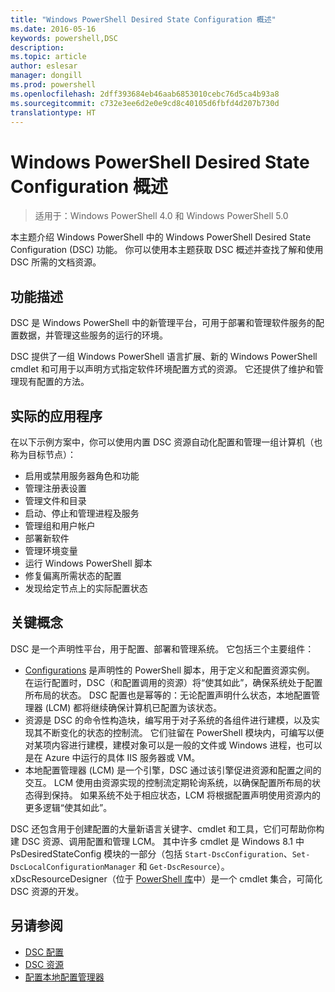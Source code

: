 ```yaml
---
title: "Windows PowerShell Desired State Configuration 概述"
ms.date: 2016-05-16
keywords: powershell,DSC
description: 
ms.topic: article
author: eslesar
manager: dongill
ms.prod: powershell
ms.openlocfilehash: 2dff393684eb46aab6853010cebc76d5ca4b93a8
ms.sourcegitcommit: c732e3ee6d2e0e9cd8c40105d6fbfd4d207b730d
translationtype: HT
---
```

# <a name="windows-powershell-desired-state-configuration-overview"></a>Windows PowerShell Desired State Configuration 概述 

> 适用于：Windows PowerShell 4.0 和 Windows PowerShell 5.0

本主题介绍 Windows PowerShell 中的 Windows PowerShell Desired State Configuration (DSC) 功能。 你可以使用本主题获取 DSC 概述并查找了解和使用 DSC 所需的文档资源。

## <a name="feature-description"></a>功能描述
DSC 是 Windows PowerShell 中的新管理平台，可用于部署和管理软件服务的配置数据，并管理这些服务的运行的环境。

DSC 提供了一组 Windows PowerShell 语言扩展、新的 Windows PowerShell cmdlet 和可用于以声明方式指定软件环境配置方式的资源。 它还提供了维护和管理现有配置的方法。

## <a name="practical-applications"></a>实际的应用程序
在以下示例方案中，你可以使用内置 DSC 资源自动化配置和管理一组计算机（也称为目标节点）：

* 启用或禁用服务器角色和功能
* 管理注册表设置
* 管理文件和目录
* 启动、停止和管理进程及服务
* 管理组和用户帐户
* 部署新软件
* 管理环境变量
* 运行 Windows PowerShell 脚本
* 修复偏离所需状态的配置
* 发现给定节点上的实际配置状态

## <a name="key-concepts"></a>关键概念
DSC 是一个声明性平台，用于配置、部署和管理系统。 它包括三个主要组件：

* [Configurations](configurations.md) 是声明性的 PowerShell 脚本，用于定义和配置资源实例。 在运行配置时，DSC（和配置调用的资源）将“使其如此”，确保系统处于配置所布局的状态。 DSC 配置也是幂等的：无论配置声明什么状态，本地配置管理器 (LCM) 都将继续确保计算机已配置为该状态。
* 资源是 DSC 的命令性构造块，编写用于对子系统的各组件进行建模，以及实现其不断变化的状态的控制流。 它们驻留在 PowerShell 模块内，可编写以便对某项内容进行建模，建模对象可以是一般的文件或 Windows 进程，也可以是在 Azure 中运行的具体 IIS 服务器或 VM。
* 本地配置管理器 (LCM) 是一个引擎，DSC 通过该引擎促进资源和配置之间的交互。 LCM 使用由资源实现的控制流定期轮询系统，以确保配置所布局的状态得到保持。 如果系统不处于相应状态，LCM 将根据配置声明使用资源内的更多逻辑“使其如此”。 

DSC 还包含用于创建配置的大量新语言关键字、cmdlet 和工具，它们可帮助你构建 DSC 资源、调用配置和管理 LCM。 其中许多 cmdlet 是 Windows 8.1 中 PsDesiredStateConfig 模块的一部分（包括 `Start-DscConfiguration`、`Set-DscLocalConfigurationManager` 和 `Get-DscResource`）。 xDscResourceDesigner（位于 [PowerShell 库](https://www.powershellgallery.com/packages/xDSCResourceDesigner/)中）是一个 cmdlet 集合，可简化 DSC 资源的开发。

## <a name="see-also"></a>另请参阅
* [DSC 配置](configurations.md)
* [DSC 资源](resources.md)
* [配置本地配置管理器](metaConfig.md)

